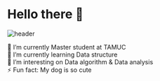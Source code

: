# Hello there 👋

![header](https://capsule-render.vercel.app/api?type=soft&color=auto&text=%20asdf%20&height=300&fontSize=100&textBg=true&text=Welcome)



🔭 I’m currently Master student at TAMUC   
🌱 I’m currently learning Data structure   
👯 I’m interesting on Data algorithm & Data analysis   
⚡ Fun fact: My dog is so cute   
